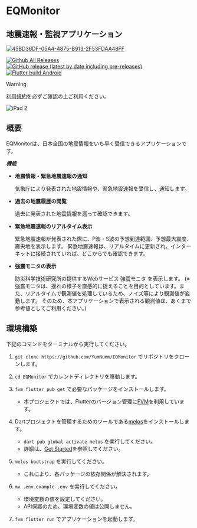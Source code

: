 # EQMonitor

## 地震速報・監視アプリケーション

[![45BD36DF-05A4-4875-B913-2F53FDAA48FF](https://github.com/YumNumm/EQMonitor/blob/develop/assets/header.png?raw=true)](https://github.com/EQMonitor/EQMonitor)

[![Github All Releases](https://img.shields.io/github/downloads/EQMonitor/EQMonitor/total.svg)](https://github.com/EQMonitor/EQMonitor/tags)
[![GitHub release (latest by date including pre-releases)](https://img.shields.io/github/v/release/EQMonitor/EQMonitor?color=blue&include_prereleases&label=Release)](https://github.com/EQMonitor/EQMonitor/releases/latest)
[![Flutter build Android](https://github.com/EQMonitor/EQMonitor/actions/workflows/android-release.yaml/badge.svg)](https://github.com/EQMonitor/EQMonitor/actions/workflows/android-release.yaml)

> [!WARNING]
> [利用規約](https://github.com/EQMonitor/EQMonitor/blob/main/assets/docs/term_of_service.md)を必ずご確認の上ご利用ください。

![iPad 2](https://github.com/YumNumm/EQMonitor/assets/73390859/127f88f5-9e4f-40b5-a7f2-48efe0932c0c)

## 概要

EQMonitorは、日本全国の地震情報をいち早く受信できるアプリケーションです。

***機能***

* **地震情報・緊急地震速報の通知**

  気象庁により発表された地震情報や、緊急地震速報を受信し、通知します。

* **過去の地震履歴の閲覧**

  過去に発表された地震情報を遡って確認できます。

* **緊急地震速報のリアルタイム表示**

  緊急地震速報が発表された際に、P波・S波の予想到達範囲、予想最大震度、震央地を表示します。
  緊急地震速報は、リアルタイムに更新され、インターネットに接続されていれば、どこからでも確認できます。

* **強震モニタの表示**

  防災科学技術研究所の提供するWebサービス 強震モニタ を表示します。
  (※ 強震モニタは、揺れの様子を直感的に捉えることを目的としています。また、リアルタイムで観測値を処理しているため、ノイズ等により観測値が変動します。
  そのため、本アプリケーションで表示される観測値は、あくまで参考値としてご利用ください。)

## 環境構築

下記のコマンドをターミナルから実行してください。

1. `git clone https://github.com/YumNumm/EQMonitor` でリポジトリをクローンします。

1. `cd EQMonitor` でカレントディレクトリを移動します。

1. `fvm flutter pub get` で必要なパッケージをインストールします。
    * 本プロジェクトでは、Flutterのバージョン管理に[FVM](https://fvm.app/)を利用しています。

1. Dartプロジェクトを管理するためのツールである[melos](https://melos.invertase.dev/)をインストールします。
    * `dart pub global activate melos` を実行してください。
    * 詳細は、[Get Started](https://melos.invertase.dev/~melos-latest/getting-started)を参照してください。

1. `melos bootstrap` を実行してください。
    * これにより、各パッケージの依存関係が解決されます。

1. `mv .env.example .env` を実行してください。
    * 環境変数の値を設定してください。
    * API保護のため、環境変数の値は公開しません。

1. `fvm flutter run` でアプリケーションを起動します。

<!-- MEMO: Someday, I'll support English.
## Setup

Run the following commands from your terminal:

1. `git clone https://github.com/YumNumm/EQMonitor` to clone this repository

1. `cd EQMonitor` to change directory

1. `flutter pub get` to install the required packages

1. If you are not installed melos which is a tool for managing Dart projects with multiple packages, run `dart pub global activate melos` to install melos
   * See [Get Started](https://melos.invertase.dev/~melos-latest/getting-started) for more information
-->